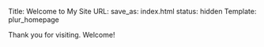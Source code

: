 Title: Welcome to My Site
URL:
save_as: index.html
status: hidden
Template: plur_homepage

Thank you for visiting. Welcome!